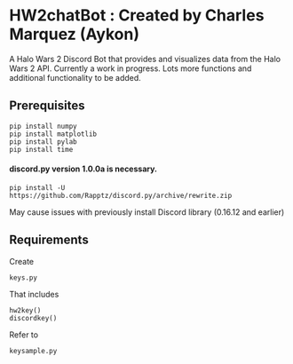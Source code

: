 # HW2chatBot : Created by Charles Marquez (Aykon)

A Halo Wars 2 Discord Bot that provides and visualizes data from the Halo Wars 2 API. Currently a work in progress. Lots more functions and additional functionality to be added.

## Prerequisites
```
pip install numpy
pip install matplotlib
pip install pylab
pip install time
```

#### discord.py version 1.0.0a is necessary.
```
pip install -U https://github.com/Rapptz/discord.py/archive/rewrite.zip
```
May cause issues with previously install Discord library (0.16.12 and earlier)

## Requirements
Create
```
keys.py 
```
That includes 
```
hw2key()
discordkey()
```
Refer to 
```
keysample.py
```

